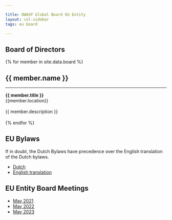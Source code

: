 ```yaml
---

title: OWASP Global Board EU Entity
layout: col-sidebar
tags: eu board

---
```


<!-- rebuild 001 -->

<h2>Board of Directors</h2>

<section id="board" class="corporate">
<div>	
 {% for member in site.data.board %}
    <div class="member-container">
        <div class="member-img-container">	
            <div class="member-img" style="background-image: url({{ member.image }});">
            </div>
        </div>
        <div class="member-caption"><h2>{{ member.name }}</h2><hr><strong>{{ member.title }}</strong><br/>
        <div class="member-location">{{member.location}}</div></div><br/>
        <div class="member-info">{{ member.description }}</div>	
    </div>
    <div style="height:18px;"></div>
{% endfor %}	
</div>
</section>

## EU Bylaws

If in doubt, the Dutch Bylaws have precedence over the English translation of the Dutch bylaws.

- [Dutch](/www-board-eu/attachments/Gepubliceerde_Statuten_OWASP_Europe_VZW.pdf)
- [English translation](/www-board-eu/attachments/126741_OWASP_vzw_modelstatuten_v0.9_EN_REV.pdf)

## EU Entity Board Meetings

- [May 2021](/www-board-eu/202105)
- [May 2022](/www-board-eu/202205)
- [May 2023](/www-board-eu/202305)
